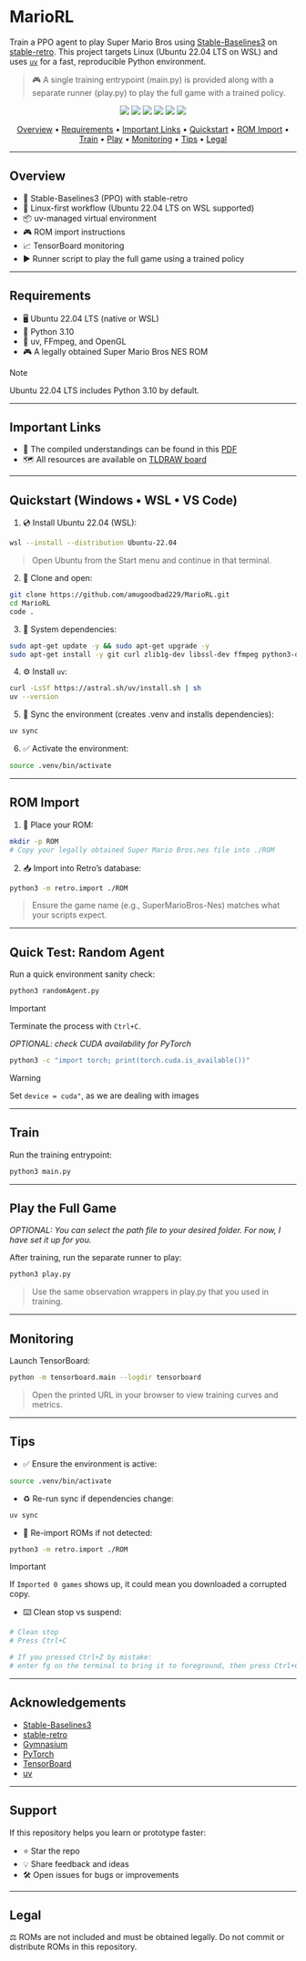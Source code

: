 # MarioRL

Train a PPO agent to play Super Mario Bros using [Stable-Baselines3](https://github.com/DLR-RM/stable-baselines3) on [stable-retro](https://stable-retro.farama.org/index.html#). This project targets Linux (Ubuntu 22.04 LTS on WSL) and uses [`uv`](https://docs.astral.sh/uv/guides/projects/) for a fast, reproducible Python environment. 
> 🎮 A single training entrypoint (main.py) is provided along with a separate runner (play.py) to play the full game with a trained policy.

<p align="center">
  <img src="https://img.shields.io/badge/Python-3.10-blue?logo=python" />
  <img src="https://img.shields.io/badge/RL-PPO-orange" />
  <img src="https://img.shields.io/badge/Framework-Stable--Baselines3-2ea44f" />
  <img src="https://img.shields.io/badge/Emulator-stable--retro-d73a49" />
  <img src="https://img.shields.io/badge/Backend-PyTorch-ee4c2c?logo=pytorch" />
  <img src="https://img.shields.io/badge/Env%20Manager-uv-7c3aed" />
</p>

<p align="center">
  <a href="#overview">Overview</a> •
  <a href="#requirements">Requirements</a> •
  <a href="#important-links">Important Links</a> •
  <a href="#quickstart-windows--wsl--vs-code">Quickstart</a> •
  <a href="#rom-import">ROM Import</a> •
  <a href="#train">Train</a> •
  <a href="#play-the-full-game">Play</a> •
  <a href="#monitoring">Monitoring</a> •
  <a href="#tips">Tips</a> •
  <a href="#legal">Legal</a>
</p>

---

## Overview

- 🧠 Stable-Baselines3 (PPO) with stable-retro
- 🐧 Linux-first workflow (Ubuntu 22.04 LTS on WSL supported)
- 📦 uv-managed virtual environment
- 🎮 ROM import instructions
- 📈 TensorBoard monitoring
- ▶️ Runner script to play the full game using a trained policy


---

## Requirements

- 🖥️ Ubuntu 22.04 LTS (native or WSL)
- 🐍 Python 3.10
- 🧰 uv, FFmpeg, and OpenGL
- 🎮 A legally obtained Super Mario Bros NES ROM

> [!NOTE]
> Ubuntu 22.04 LTS includes Python 3.10 by default.

---
## Important Links

- 📄 The compiled understandings can be found in this [PDF](https://jumpshare.com/share/rktyYJu2MsWSoJvxOwcG)
- 🗺️ All resources are available on [TLDRAW board](https://www.tldraw.com/f/T6oHe2VW4S5P4fRhE0Aqv?d=v2479.1132.1820.864.EPwSiQalDCLRnIXbqC-Kl)

---

## Quickstart (Windows • WSL • VS Code)

1) 💿 Install Ubuntu 22.04 (WSL):
```bash
wsl --install --distribution Ubuntu-22.04
```

> Open Ubuntu from the Start menu and continue in that terminal.

2) 📁 Clone and open:
```bash
git clone https://github.com/amugoodbad229/MarioRL.git
cd MarioRL
code .
```

3) 🔧 System dependencies:
```bash
sudo apt-get update -y && sudo apt-get upgrade -y
sudo apt-get install -y git curl zlib1g-dev libssl-dev ffmpeg python3-opengl
```

4) ⚙️ Install `uv`:
```bash
curl -LsSf https://astral.sh/uv/install.sh | sh
uv --version
```

5) 🔄 Sync the environment (creates .venv and installs dependencies):
```bash
uv sync
```

6) ✅ Activate the environment:
```bash
source .venv/bin/activate
```

---

## ROM Import

1) 📂 Place your ROM:
```bash
mkdir -p ROM
# Copy your legally obtained Super Mario Bros.nes file into ./ROM
```

2) 📥 Import into Retro’s database:
```bash
python3 -m retro.import ./ROM
```

> Ensure the game name (e.g., SuperMarioBros-Nes) matches what your scripts expect.

---
## Quick Test: Random Agent

Run a quick environment sanity check:
```bash
python3 randomAgent.py
```
> [!IMPORTANT]
> Terminate the process with `Ctrl+C`.

*OPTIONAL: check CUDA availability for PyTorch*

```bash
python3 -c "import torch; print(torch.cuda.is_available())"
```
> [!WARNING]
> Set `device = cuda"`, as we are dealing with images
---

## Train

Run the training entrypoint:
```bash
python3 main.py
```
---

## Play the Full Game

*OPTIONAL: You can select the path file to your desired folder. For now, I have set it up for you.*

After training, run the separate runner to play:
```bash
python3 play.py
```

> Use the same observation wrappers in play.py that you used in training.

---

## Monitoring

Launch TensorBoard:
```bash
python -m tensorboard.main --logdir tensorboard
```

> Open the printed URL in your browser to view training curves and metrics.

---

## Tips

- ✅ Ensure the environment is active:
```bash
source .venv/bin/activate
```

- ♻️ Re-run sync if dependencies change:
```bash
uv sync
```

- 🎯 Re-import ROMs if not detected:
```bash
python3 -m retro.import ./ROM
```
> [!IMPORTANT] 
> If `Imported 0 games` shows up, it could mean you downloaded a corrupted copy.
 
- ⌨️ Clean stop vs suspend:
```bash
# Clean stop
# Press Ctrl+C

# If you pressed Ctrl+Z by mistake:
# enter fg on the terminal to bring it to foreground, then press Ctrl+C
```
---
## Acknowledgements

- [Stable-Baselines3](https://github.com/DLR-RM/stable-baselines3)  
- [stable-retro](https://stable-retro.farama.org/)  
- [Gymnasium](https://github.com/Farama-Foundation/Gymnasium)  
- [PyTorch](https://pytorch.org/)  
- [TensorBoard](https://www.tensorflow.org/tensorboard)  
- [uv](https://docs.astral.sh/uv/)  

---

## Support 

If this repository helps you learn or prototype faster:
- ⭐ Star the repo
- 💡 Share feedback and ideas
- 🛠️ Open issues for bugs or improvements

---
## Legal

⚖️ ROMs are not included and must be obtained legally. Do not commit or distribute ROMs in this repository.
